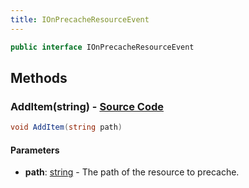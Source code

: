 ```yaml
---
title: IOnPrecacheResourceEvent
---
```


```csharp
public interface IOnPrecacheResourceEvent
```

## Methods

### **AddItem(string)** - [Source Code](https://github.com/swiftly-solution/swiftlys2/blob/main/managed/src/SwiftlyS2.Shared/Modules/Events/EventParams/IOnPrecacheResourceEvent.cs#L9)

```csharp
void AddItem(string path)
```

#### Parameters

- **path**: [string](https://learn.microsoft.com/dotnet/api/system.string) - The path of the resource to precache.

